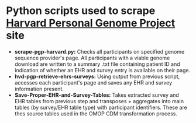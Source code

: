 # Python scripts used to scrape [Harvard Personal Genome Project](https://pgp.med.harvard.edu) site
- **scrape-pgp-harvard.py:** Checks all participants on specified genome sequence provider's page. All participants with a viable genome download are written to a summary .txt file containing patient ID and indication of whether an EHR and survey entry is available on their page.
- **hvd-pgp-retrieve-ehrs-surveys:** Using output from previous script, accesses each participant's page and saves any EHR and survey information present.
- **Save-Proper-EHR-and-Survey-Tables:** Takes extracted survey and EHR tables from previous step and transposes + aggregates into main tables (by survey/EHR table type) with participant identifiers. These are thes source tables used in the OMOP CDM transformation process.
